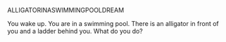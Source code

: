 ALLIGATORINASWIMMINGPOOLDREAM

You wake up. You are in a swimming pool. There is an alligator in front of you and a ladder behind you. What do you do?

<audio src="/Sound/Nightmare2.mp3"/>
+ [Clamp the gator's jaws shut]
	You successfully hold down the gator's jaws. He thrashes, but the two of you stay locked in this position for days. Eventually the gator drifts to sleep, and you starve. You wake up. You are dead. You lift up out of your lifeless body to see the gator sleeping in the pool. At least you think so... It's hard to tell with gators...
	+ [Haunt Their Dreams?]
		You possess the gator! The alarm-clock on his gold watch will go off three minutes from now. You absorb the gold watch, just in case.
<exit dream="GOLDFISHBOWLDREAM" />

+ [Punch the gator]
	You cock your hip and send a single watery fisticuff towards the gator. It eats your arm off. I forgot to mention you also have hemophilia. You bleed out rapidly, are devoured, and everything goes black. You wake up. You are dead. You float up out of your lifeless body and see the gator lounging in a beach chair. Next to the gator is a robot waiter doing the splits. Lowering his shades, the gator acknowledges your ghostly figure and presses a button on the robot. The robot goes to sleep. Time is ticking. What do you do?
	+ [Haunt their dreams!]
		You possess the robot. You notice his sleep timer is set to five minutes... You breathe in that timer all Kirby-style and dive in.
<exit dream="SPACEDREAM" />
	+ [Punch the gator]
		Once again you - with all your ghostly might - try to form a fist and punch the gator. It's not very effective... What do you do?
		+ [Keep Trying to Punch the Gator] 
			This is embarrasing, but it's what you did: You kept trying to morph your ectoplasmic mass into a fist. It failed. Every. Time. However, watching the ebb and flow of your shimmery non-physical body put the gator into a kind of hypnotic trance. He is drooling now, and you're pretty sure he's asleep. What do you do?
			+ [Haunt Their Dreams!]
				You possess the gator. The alarm-clock on his gold watch will go off three minutes from now. You absorb the gold watch, just in case.
<exit dream="GOLDFISHBOWLDREAM" />
			+ [PUNCH. THE. GATOR!]
				Exception: Bad Decision Buffer Overflow. To maintain data integrity, 'mainStory' thread has been put to sleep.
				+ [Haunt Their Dreams!]
					You possess 'mainStory' threa-ERROR! ... ERROR!! ... Entity 'PlayerCharacter' is undefined. Initiating Stacktrace... Error. Failed to execute script 'mainStory'. Initiating Ghost Image Protocol. Please stand by... ... ... Backup Successful. Emergency Narration Engaged. Rebooting 'mainStory' in 3... 2... 1... Thinking quickly, you steal the system clock and haunt the story's dream.
<exit dream="SECRETDREAM" />

+ [Get to the ladder!]
	You reach the lad-- hey wait a second, the ladder disappears before your very eyes. That's just cruel... You think you hear a twelve year-old laughing from some great distance. At a much lesser distance is the gator, and he's coming right for you! What do you do?
	+ [Climb out the side of the pool]
		You attempt to climb out of the side of the pool, but this is impossible. Without a ladder, you are doomed. You feel the gator's fangs tickle your skin then everything goes black. You wake up. You are dead. You float out of your lifeless body and see the gator lounging in a beach chair. Next to the gator is a robot waiter doing the splits. Lowering his shades, the gator acknowledges your ghostly figure and presses a button on the robot. The robot goes to sleep. Time is ticking. What do you do?
		+ [Haunt their dreams!]
			You possess the robot. You notice his sleep timer is set to five minutes... You breathe in that timer all Kirby-style and dive in.
<exit dream="SPACEDREAM" />
		+ [Punch the gator]
			Once again you - with all your ghostly might - try to form a fist and punch the gator. It's not very effective... What do you do?
			+ [Keep Trying to Punch the Gator] 
				This is embarrasing, but it's what you did: You kept trying to morph your ectoplasmic mass into a fist. It failed. Every. Time. However, watching the ebb and flow of your shimmery non-physical body put the gator into a kind of hypnotic trance. He is drooling now, and you're pretty sure he's asleep. What do you do?
				+ [Haunt Their Dreams!]
					You possess the gator. The alarm-clock on his gold watch will go off three minutes from now. You absorb the gold watch, just in case.
<exit dream="GOLDFISHBOWLDREAM" />
				+ [PUNCH. THE. GATOR!]
					Exception: Bad Decision Buffer Overflow. To maintain data integrity, 'mainStory' thread has been put to sleep.
					+ [Haunt Their Dreams!]
						You possess 'mainStory' threa-ERROR! ... ERROR!! ... Entity 'PlayerCharacter' is undefined. Initiating Stacktrace... Error. Failed to execute script 'mainStory'. Initiating Ghost Image Protocol. Please stand by... ... ... Backup Successful. Emergency Narration Engaged. Rebooting 'mainStory' in 3... 2... 1... Thinking quickly, you steal the system clock and haunt the story's dream.
<exit dream="SECRETDREAM" />